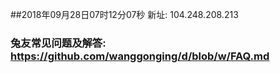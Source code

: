 ##2018年09月28日07时12分07秒 新址: 104.248.208.213
### 兔友常见问题及解答: https://github.com/wanggonging/d/blob/w/FAQ.md
